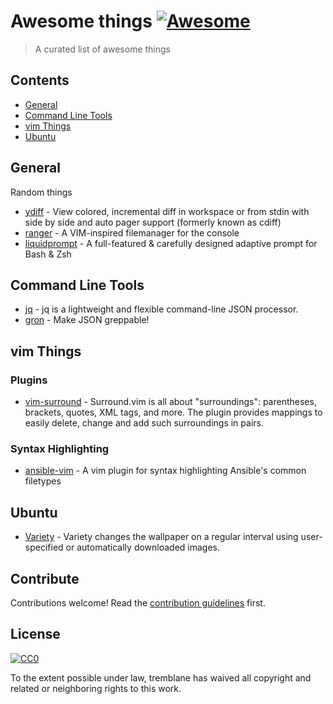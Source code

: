 # Awesome things [![Awesome](https://cdn.rawgit.com/sindresorhus/awesome/d7305f38d29fed78fa85652e3a63e154dd8e8829/media/badge.svg)](https://github.com/sindresorhus/awesome)

> A curated list of awesome things


## Contents

- [General](#general)
- [Command Line Tools](#command-line-tools)
- [vim Things](#vim-things)
- [Ubuntu](#ubuntu)


## General

Random things

- [ydiff](https://github.com/ymattw/ydiff) - View colored, incremental diff in workspace or from stdin with side by side and auto pager support (formerly known as cdiff)
- [ranger](https://github.com/ranger/ranger) - A VIM-inspired filemanager for the console
- [liquidprompt](https://github.com/nojhan/liquidprompt) - A full-featured & carefully designed adaptive prompt for Bash & Zsh

## Command Line Tools

- [jq](https://stedolan.github.io/jq/) - jq is a lightweight and flexible command-line JSON processor.
- [gron](https://github.com/tomnomnom/gron) - Make JSON greppable!

## vim Things

### Plugins

- [vim-surround](https://github.com/tpope/vim-surround) - Surround.vim is all about "surroundings": parentheses, brackets, quotes, XML tags, and more. The plugin provides mappings to easily delete, change and add such surroundings in pairs.

### Syntax Highlighting

- [ansible-vim](https://github.com/pearofducks/ansible-vim) - A vim plugin for syntax highlighting Ansible's common filetypes

## Ubuntu

- [Variety](https://launchpad.net/variety) - Variety changes the wallpaper on a regular interval using user-specified or automatically downloaded images.

## Contribute

Contributions welcome! Read the [contribution guidelines](contributing.md) first.


## License

[![CC0](http://mirrors.creativecommons.org/presskit/buttons/88x31/svg/cc-zero.svg)](http://creativecommons.org/publicdomain/zero/1.0)

To the extent possible under law, tremblane has waived all copyright and
related or neighboring rights to this work.
